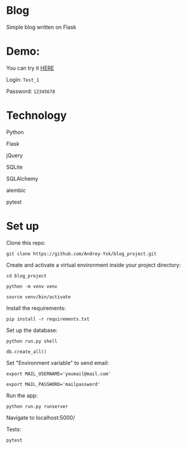 # Blog
Simple blog written on Flask

# Demo:
You can try it [HERE](https://ksps.space/)

Login: `Test_1`

Password: `12345678`

# Technology
Python

Flask

jQuery

SQLite

SQLAlchemy

alembic

pytest

# Set up
Clone this repo:

`git clone https://github.com/Andrey-Ysk/blog_project.git`

Create and activate a virtual environment inside your project directory:

`cd blog_project`

`python -m venv venv`

`source venv/bin/activate`

Install the requirements:

`pip install -r requirements.txt`

Set up the database:

`python run.py shell`

`db.create_all()`

Set "Environment variable" to send email:

`export MAIL_USERNAME='youmail@mail.com'`

`export MAIL_PASSWORD='mailpassword'`

Run the app:

`python run.py runserver`


Navigate to localhost:5000/

Tests:

`pytest`
